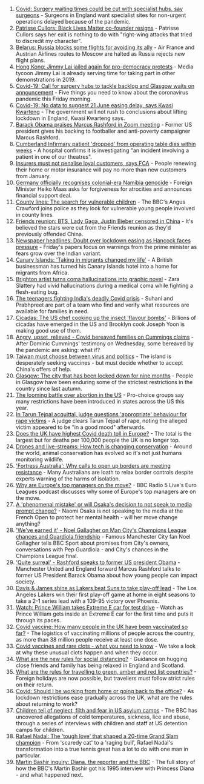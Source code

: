 1. [Covid: Surgery waiting times could be cut with specialist hubs, say surgeons](https://www.bbc.co.uk/news/health-57277793) - Surgeons in England want specialist sites for non-urgent operations delayed because of the pandemic.
2. [Patrisse Cullors: Black Lives Matter co-founder resigns](https://www.bbc.co.uk/news/world-us-canada-57277777) - Patrisse Cullors says her exit is nothing to do with "right-wing attacks that tried to discredit my character".
3. [Belarus: Russia blocks some flights for avoiding its ally](https://www.bbc.co.uk/news/world-europe-57271949) - Air France and Austrian Airlines routes to Moscow are halted as Russia rejects new flight plans.
4. [Hong Kong: Jimmy Lai jailed again for pro-democracy protests](https://www.bbc.co.uk/news/world-asia-china-57278062) - Media tycoon Jimmy Lai is already serving time for taking part in other demonstrations in 2019.
5. [Covid-19: Call for surgery hubs to tackle backlog and Glasgow waits on announcement](https://www.bbc.co.uk/news/uk-57268390) - Five things you need to know about the coronavirus pandemic this Friday morning.
6. [Covid-19: No data to suggest 21 June easing delay, says Kwasi Kwarteng](https://www.bbc.co.uk/news/uk-57278879) - The government will not rush to conclusions about lifting lockdown in England, Kwasi Kwarteng says.
7. [Barack Obama praises Marcus Rashford in Zoom meeting](https://www.bbc.co.uk/news/education-57272039) - Former US president gives his backing to footballer and anti-poverty campaigner Marcus Rashford.
8. [Cumberland Infirmary patient 'dropped' from operating table dies within weeks](https://www.bbc.co.uk/news/uk-england-cumbria-57254855) - A hospital confirms it is investigating "an incident involving a patient in one of our theatres".
9. [Insurers must not penalise loyal customers, says FCA](https://www.bbc.co.uk/news/business-57270415) - People renewing their home or motor insurance will pay no more than new customers from January.
10. [Germany officially recognises colonial-era Namibia genocide](https://www.bbc.co.uk/news/world-europe-57279008) - Foreign Minister Heiko Maas asks for forgiveness for atrocities and announces financial support deal.
11. [County lines: The search for vulnerable children](https://www.bbc.co.uk/news/uk-57271269) - The BBC's Angus Crawford joins police as they look for vulnerable young people involved in county lines.
12. [Friends reunion: BTS, Lady Gaga, Justin Bieber censored in China](https://www.bbc.co.uk/news/world-asia-china-57277952) - It's believed the stars were cut from the Friends reunion as they'd previously offended China.
13. [Newspaper headlines: Doubt over lockdown easing as Hancock faces pressure](https://www.bbc.co.uk/news/blogs-the-papers-57277286) - Friday's papers focus on warnings from the prime minister as fears grow over the Indian variant.
14. [Canary Islands: 'Taking in migrants changed my life'](https://www.bbc.co.uk/news/world-europe-57272811) - A British businessman has turned his Canary Islands hotel into a home for migrants from Africa.
15. [Brighton artist turns coma hallucinations into graphic novel](https://www.bbc.co.uk/news/uk-england-sussex-57206923) - Zara Slattery had vivid hallucinations during a medical coma while fighting a flesh-eating bug.
16. [The teenagers fighting India's deadly Covid crisis](https://www.bbc.co.uk/news/world-57275106) - Suhani and Prabhpreet are part of a team who find and verify what resources are available for families in need.
17. [Cicadas: The US chef cooking up the insect 'flavour bombs'](https://www.bbc.co.uk/news/world-us-canada-57273056) - Billions of cicadas have emerged in the US and Brooklyn cook Joseph Yoon is making good use of them.
18. [Angry, upset, relieved - Covid bereaved families on Cummings claims](https://www.bbc.co.uk/news/uk-57271249) - After Dominic Cummings' testimony on Wednesday, some bereaved by the pandemic are asking: what if?
19. [Taiwan must choose between virus and politics](https://www.bbc.co.uk/news/world-asia-57246914) - The island is desperately seeking vaccines - but must decide whether to accept China's offers of help.
20. [Glasgow: The city that has been locked down for nine months](https://www.bbc.co.uk/news/uk-scotland-glasgow-west-57272876) - People in Glasgow have been enduring some of the strictest restrictions in the country since last autumn.
21. [The looming battle over abortion in the US](https://www.bbc.co.uk/news/world-us-canada-57208053) - Pro-choice groups say many restrictions have been introduced in states across the US this year.
22. [In Tarun Tejpal acquittal, judge questions 'appropriate' behaviour for rape victims](https://www.bbc.co.uk/news/world-asia-india-57266447) - A judge clears Tarun Tejpal of rape, noting the alleged victim appeared to be "in a good mood" afterwards.
23. [Does the UK have highest Covid death toll in Europe?](https://www.bbc.co.uk/news/57268471) - The total is the largest but for deaths per 100,000 people the UK is no longer top.
24. [Drones and live-streams: How tech is changing conservation](https://www.bbc.co.uk/news/newsbeat-57234398) - Around the world, animal conservation has evolved so it's not just humans monitoring wildlife.
25. ['Fortress Australia': Why calls to open up borders are meeting resistance](https://www.bbc.co.uk/news/world-australia-57224635) - Many Australians are loath to relax border controls despite experts warning of the harms of isolation.
26. [Why are Europe's top managers on the move?](https://www.bbc.co.uk/sport/football/57276759) - BBC Radio 5 Live's Euro Leagues podcast discusses why some of Europe's top managers are on the move.
27. [A 'phenomenal mistake' or will Osaka's decision to not speak to media prompt change?](https://www.bbc.co.uk/sport/tennis/57270276) - Naomi Osaka is not speaking to the media at the French Open to protect her mental health - will her move change anything?
28. ['We've earned it' - Noel Gallagher on Man City's Champions League chances and Guardiola friendship](https://www.bbc.co.uk/sport/football/57275565) - Famous Manchester City fan Noel Gallagher tells BBC Sport about promises from City's owners, conversations with Pep Guardiola - and City's chances in the Champions League final.
29. ['Quite surreal' - Rashford speaks to former US president Obama](https://www.bbc.co.uk/sport/football/57276599) - Manchester United and England forward Marcus Rashford talks to former US President Barack Obama about how young people can impact society.
30. [Davis & James shine as Lakers beat Suns to take play-off lead](https://www.bbc.co.uk/sport/basketball/57278777) - The Los Angeles Lakers win their first play-off game at home in eight seasons to take a 2-1 series lead with a 109-95 victory over Phoenix.
31. [Watch: Prince William takes Extreme E car for test drive](https://www.bbc.co.uk/sport/av/motorsport/57253503) - Watch as Prince William gets inside an Extreme E car for the first time and puts it through its paces.
32. [Covid vaccine: How many people in the UK have been vaccinated so far?](https://www.bbc.co.uk/news/health-55274833) - The logistics of vaccinating millions of people across the country, as more than 38 million people receive at least one dose.
33. [Covid vaccines and rare clots - what you need to know](https://www.bbc.co.uk/news/health-56674796) - We take a look at why these unusual clots happen and when they occur.
34. [What are the new rules for social distancing?](https://www.bbc.co.uk/news/uk-51506729) - Guidance on hugging close friends and family has being relaxed in England and Scotland.
35. [What are the rules for travelling to green, amber and red list countries?](https://www.bbc.co.uk/news/explainers-52544307) - Foreign holidays are now possible, but travellers must follow strict rules on their return.
36. [Covid: Should I be working from home or going back to the office?](https://www.bbc.co.uk/news/business-52567567) - As lockdown restrictions ease gradually across the UK, what are the rules about returning to work?
37. [Children tell of neglect, filth and fear in US asylum camps](https://www.bbc.co.uk/news/world-us-canada-57149721) - The BBC has uncovered allegations of cold temperatures, sickness, lice and abuse, through a series of interviews with children and staff at US detention camps for children.
38. [Rafael Nadal: The 'tough love' that shaped a 20-time Grand Slam champion](https://www.bbc.co.uk/sport/tennis/56090941) - From 'scaredy cat' to a 'raging bull', Rafael Nadal's transformation into a true tennis great has a lot to do with one man in particular.
39. [Martin Bashir inquiry: Diana, the reporter and the BBC](https://www.bbc.co.uk/news/uk-56680229) - The full story of how the BBC's Martin Bashir got his 1995 interview with Princess Diana - and what happened next.
